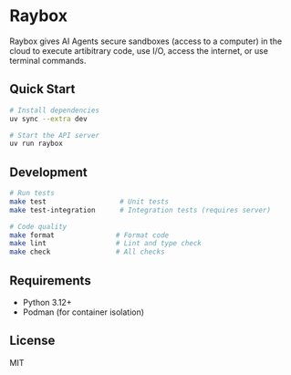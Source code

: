 # Raybox

Raybox gives AI Agents secure sandboxes (access to a computer) in the cloud to execute artibitrary code, use I/O, access the internet, or use terminal commands.

## Quick Start

```bash
# Install dependencies
uv sync --extra dev

# Start the API server
uv run raybox
```

## Development

```bash
# Run tests
make test                  # Unit tests
make test-integration      # Integration tests (requires server)

# Code quality
make format               # Format code
make lint                 # Lint and type check
make check                # All checks
```

## Requirements

- Python 3.12+
- Podman (for container isolation)

## License
MIT
